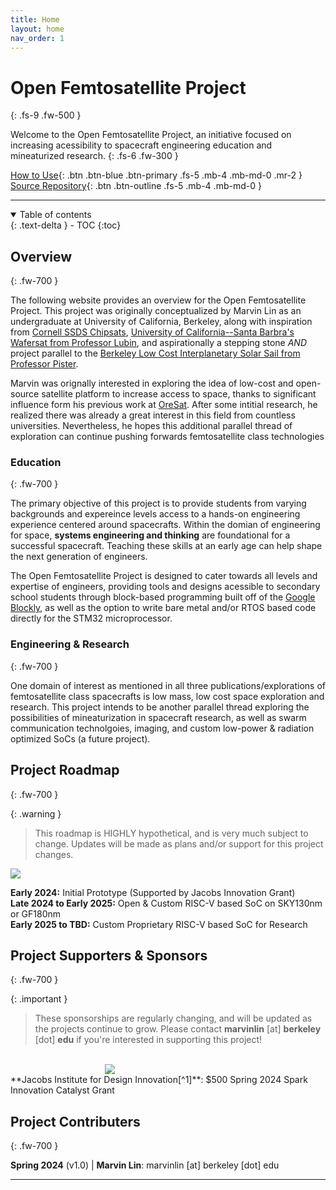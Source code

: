 ```yaml
---
title: Home
layout: home
nav_order: 1
---
```


# Open Femtosatellite Project
{: .fs-9 .fw-500 }

Welcome to the Open Femtosatellite Project, an initiative focused on increasing acessibility to spacecraft engineering education and mineaturized research.
{: .fs-6 .fw-300 }

[How to Use](https://femtosat.marvinlin.space/src/how-to.html){: .btn .btn-blue .btn-primary .fs-5 .mb-4 .mb-md-0 .mr-2 }
[Source Repository](https://github.com/marvinlinn/open-femtosatellite){: .btn .btn-outline .fs-5 .mb-4 .mb-md-0 }

---

<details open markdown="block">
  <summary>
    Table of contents
  </summary>
  {: .text-delta }
- TOC
{:toc}
</details>

## Overview
{: .fw-700 }

The following website provides an overview for the Open Femtosatellite Project. This project was originally conceptualized by Marvin Lin as an undergraduate at University of California, Berkeley, along with inspiration from [Cornell SSDS Chipsats](https://www.spacecraftresearch.com/chip-satellites), [University of California--Santa Barbra's Wafersat from Professor Lubin](https://www.deepspace.ucsb.edu/projects/wafer-scale-spacecraft-development), and aspirationally a stepping stone *AND* project parallel to the [Berkeley Low Cost Interplanetary Solar Sail from Professor Pister](https://bsac.berkeley.edu/publications/bliss-interplanetary-exploration-swarms-low-cost-spacecraft).

Marvin was orignally interested in exploring the idea of low-cost and open-source satellite platform to increase access to space, thanks to significant influence form his previous work at [OreSat](https://oresat.org). After some intitial research, he realized there was already a great interest in this field from countless universities. Nevertheless, he hopes this additional parallel thread of exploration can continue pushing forwards femtosatellite class technologies

### Education
{: .fw-700 }

The primary objective of this project is to provide students from varying backgrounds and expereince levels access to a hands-on engineering experience centered around spacecrafts. Within the domian of engineering for space, **systems engineering and thinking** are foundational for a successful spacecraft. Teaching these skills at an early age can help shape the next generation of engineers.

The Open Femtosatellite Project is designed to cater towards all levels and expertise of engineers, providing tools and designs acessible to secondary school students through block-based programming built off of the [Google Blockly](https://developers.google.com/blockly), as well as the option to write bare metal and/or RTOS based code directly for the STM32 microprocessor. 

### Engineering & Research
{: .fw-700 }

One domain of interest as mentioned in all three publications/explorations of femtosatellite class spacecrafts is low mass, low cost space exploration and research. This project intends to be another parallel thread exploring the possibilities of mineaturization in spacecraft research, as well as swarm communication technolgoies, imaging, and custom low-power & radiation optimized SoCs (a future project).

## Project Roadmap
{: .fw-700 }

{: .warning }
> This roadmap is HIGHLY hypothetical, and is very much subject to change. Updates will be made as
> plans and/or support for this project changes.

<p align:center style="margin: auto;">
  <img src="/assets/ProjectRoadmap.png" />
</p>

**Early 2024:** Initial Prototype (Supported by Jacobs Innovation Grant)\
**Late 2024 to Early 2025:** Open & Custom RISC-V based SoC on SKY130nm or GF180nm\
**Early 2025 to TBD:** Custom Proprietary RISC-V based SoC for Research

## Project Supporters & Sponsors
{: .fw-700 }

{: .important }
> These sponsorships are regularly changing, and will be updated as the projects continue to grow.
> Please contact **marvinlin** [at] **berkeley** [dot] **edu** if you're interested in supporting this project!

<br />

<p align:center style="width:40%; margin: auto;">
  <img src="/assets/jacobs.png" />
</p>
**Jacobs Institute for Design Innovation[^1]**: $500 Spring 2024 Spark Innovation Catalyst Grant

## Project Contributers
{: .fw-700 }

**Spring 2024** (v1.0) | **Marvin Lin**: marvinlin [at] berkeley [dot] edu

----

[^1]: Jacobs Insititute for Design is a part of the UC Berkeley Campus

